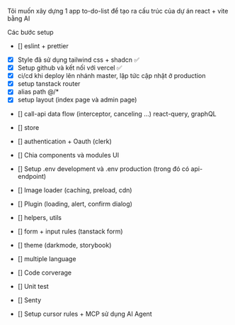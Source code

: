 Tôi muốn xây dựng 1 app to-do-list để tạo ra cấu trúc của dự án react + vite bằng AI

Các bước setup

- [] eslint + prettier
- [x] Style đã sử dụng tailwind css + shadcn ✅
- [x] Setup github và kết nối với vercel ✅ 
- [x] ci/cd khi deploy lên nhánh master, lập tức cập nhật ở production
- [x] setup tanstack router
- [x] alias path @/*
- [x] setup layout (index page và admin page)

- [] call-api data flow (interceptor, canceling ...) react-query, graphQL
- [] store
- [] authentication + Oauth (clerk)

- [] Chia components và modules UI
- [] Setup .env development và .env production (trong đó có api-endpoint)
- [] Image loader (caching, preload, cdn)
- [] Plugin (loading, alert, confirm dialog)
- [] helpers, utils

- [] form + input rules (tanstack form)
- [] theme (darkmode, storybook)
- [] multiple language
- [] Code corverage
- [] Unit test
- [] Senty
- [] Setup cursor rules + MCP sử dụng AI Agent